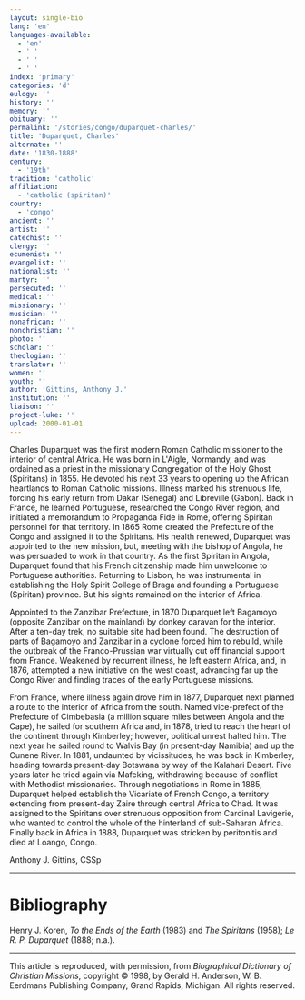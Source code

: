 ```yaml
---
layout: single-bio
lang: 'en'
languages-available:
  - 'en'
  - ' '
  - ' '
  - ' '
index: 'primary'
categories: 'd'
eulogy: ''
history: ''
memory: ''
obituary: ''
permalink: '/stories/congo/duparquet-charles/'
title: 'Duparquet, Charles'
alternate: ''
date: '1830-1888'
century:
  - '19th'
tradition: 'catholic'
affiliation:
  - 'catholic (spiritan)'
country:
  - 'congo'
ancient: ''
artist: ''
catechist: ''
clergy: ''
ecumenist: ''
evangelist: ''
nationalist: ''
martyr: ''
persecuted: ''
medical: ''
missionary: ''
musician: ''
nonafrican: ''
nonchristian: ''
photo: ''
scholar: ''
theologian: ''
translator: ''
women: ''
youth: ''
author: 'Gittins, Anthony J.'
institution: ''
liaison: ''
project-luke: ''
upload: 2000-01-01
---
```



Charles Duparquet was the first modern Roman Catholic missioner to the interior of central Africa. He was born in L'Aigle, Normandy, and was ordained as a priest in the missionary Congregation of the Holy Ghost (Spiritans) in 1855. He devoted his next 33 years to opening up the African heartlands to Roman Catholic missions. Illness marked his strenuous life, forcing his early return from Dakar (Senegal) and Libreville (Gabon). Back in France, he learned Portuguese, researched the Congo River region, and initiated a memorandum to Propaganda Fide in Rome, offering Spiritan personnel for that territory. In 1865 Rome created the Prefecture of the Congo and assigned it to the Spiritans. His health renewed, Duparquet was appointed to the new mission, but, meeting with the bishop of Angola, he was persuaded to work in that country. As the first Spiritan in Angola, Duparquet found that his French citizenship made him unwelcome to Portuguese authorities. Returning to Lisbon, he was instrumental in establishing the Holy Spirit College of Braga and founding a Portuguese (Spiritan) province. But his sights remained on the interior of Africa.

Appointed to the Zanzibar Prefecture, in 1870 Duparquet left Bagamoyo (opposite Zanzibar on the mainland) by donkey caravan for the interior. After a ten-day trek, no suitable site had been found. The destruction of parts of Bagamoyo and Zanzibar in a cyclone forced him to rebuild, while the outbreak of the Franco-Prussian war virtually cut off financial support from France. Weakened by recurrent illness, he left eastern Africa, and, in 1876, attempted a new initiative on the west coast, advancing far up the Congo River and finding traces of the early Portuguese missions.

From France, where illness again drove him in 1877, Duparquet next planned a route to the interior of Africa from the south. Named vice-prefect of the Prefecture of Cimbebasia (a million square miles between Angola and the Cape), he sailed for southern Africa and, in 1878, tried to reach the heart of the continent through Kimberley; however, political unrest halted him. The next year he sailed round to Walvis Bay (in present-day Namibia) and up the Cunene River. In 1881, undaunted by vicissitudes, he was back in Kimberley, heading towards present-day Botswana by way of the Kalahari Desert. Five years later he tried again via Mafeking, withdrawing because of conflict with Methodist missionaries. Through negotiations in Rome in 1885, Duparquet helped establish the Vicariate of French Congo, a territory extending from present-day Zaire through central Africa to Chad. It was assigned to the Spiritans over strenuous opposition from Cardinal Lavigerie, who wanted to control the whole of the hinterland of sub-Saharan Africa. Finally back in Africa in 1888, Duparquet was stricken by peritonitis and died at Loango, Congo.

Anthony J. Gittins, CSSp

---

# Bibliography

Henry J. Koren, *To the Ends of the Earth* (1983) and *The Spiritans* (1958); *Le R. P. Duparquet* (1888; n.a.).

---

This article is reproduced, with permission, from *Biographical Dictionary of Christian Missions*, copyright © 1998, by Gerald H. Anderson, W. B. Eerdmans Publishing Company, Grand Rapids, Michigan. All rights reserved.